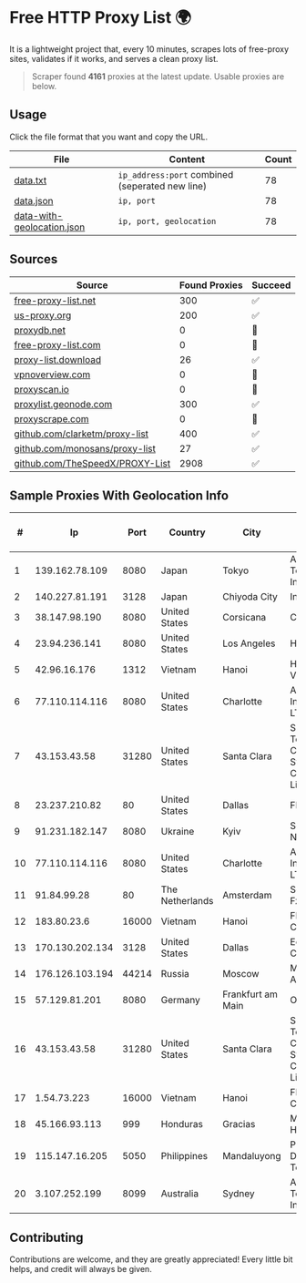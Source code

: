 
# Free HTTP Proxy List 🌍

It is a lightweight project that, every 10 minutes, scrapes lots of free-proxy sites, validates if it works, and serves a clean proxy list.


> Scraper found **4161** proxies at the latest update. Usable proxies are below.

## Usage

Click the file format that you want and copy the URL.


|File|Content|Count|
|----|-------|-----|
|[data.txt](https://raw.githubusercontent.com/themiralay/Proxy-List-World/master/data.txt)|`ip_address:port` combined (seperated new line)|78|
|[data.json](https://raw.githubusercontent.com/themiralay/Proxy-List-World/master/data.json)|`ip, port`|78|
|[data-with-geolocation.json](https://raw.githubusercontent.com/themiralay/Proxy-List-World/master/data-with-geolocation.json)|`ip, port, geolocation`|78|

## Sources

|Source|Found Proxies|Succeed|
|------|-------------|-------|
|[free-proxy-list.net](https://free-proxy-list.net)|300|✅|
|[us-proxy.org](https://www.us-proxy.org)|200|✅|
|[proxydb.net](http://proxydb.net)|0|🚫|
|[free-proxy-list.com](https://free-proxy-list.com/?page=&port=&type%5B%5D=http&type%5B%5D=https&up_time=0&search=Search)|0|🚫|
|[proxy-list.download](https://www.proxy-list.download/HTTP)|26|✅|
|[vpnoverview.com](https://vpnoverview.com/privacy/anonymous-browsing/free-proxy-servers)|0|🚫|
|[proxyscan.io](https://www.proxyscan.io)|0|🚫|
|[proxylist.geonode.com](https://proxylist.geonode.com/api/proxy-list?limit=300&page=1&sort_by=lastChecked&sort_type=desc&protocols=http,https)|300|✅|
|[proxyscrape.com](https://api.proxyscrape.com/v2/?request=displayproxies&protocol=http&timeout=10000&country=all&ssl=all&anonymity=all)|0|🚫|
|[github.com/clarketm/proxy-list](https://raw.githubusercontent.com/clarketm/proxy-list/master/proxy-list-raw.txt)|400|✅|
|[github.com/monosans/proxy-list](https://raw.githubusercontent.com/monosans/proxy-list/main/proxies/http.txt)|27|✅|
|[github.com/TheSpeedX/PROXY-List](https://raw.githubusercontent.com/TheSpeedX/PROXY-List/master/http.txt)|2908|✅|


## Sample Proxies With Geolocation Info

|#|Ip|Port|Country|City|Internet Service Provider|
|-|--|----|-------|----|-------------------------|
|1|139.162.78.109|8080|Japan|Tokyo|Akamai Technologies, Inc.|
|2|140.227.81.191|3128|Japan|Chiyoda City|InfoSphere|
|3|38.147.98.190|8080|United States|Corsicana|Corsicana ISD|
|4|23.94.236.141|8080|United States|Los Angeles|HostPapa|
|5|42.96.16.176|1312|Vietnam|Hanoi|HOALAC-VNNIC|
|6|77.110.114.116|8080|United States|Charlotte|Aeza International LTD|
|7|43.153.43.58|31280|United States|Santa Clara|Shenzhen Tencent Computer Systems Company Limited|
|8|23.237.210.82|80|United States|Dallas|FDCservers.net|
|9|91.231.182.147|8080|Ukraine|Kyiv|South Park Networks LLC|
|10|77.110.114.116|8080|United States|Charlotte|Aeza International LTD|
|11|91.84.99.28|80|The Netherlands|Amsterdam|Servers Tech Fzco|
|12|183.80.23.6|16000|Vietnam|Hanoi|FPT Telecom Company|
|13|170.130.202.134|3128|United States|Dallas|Eonix Corporation|
|14|176.126.103.194|44214|Russia|Moscow|Miglovets Egor Andreevich|
|15|57.129.81.201|8080|Germany|Frankfurt am Main|OVH SAS|
|16|43.153.43.58|31280|United States|Santa Clara|Shenzhen Tencent Computer Systems Company Limited|
|17|1.54.73.223|16000|Vietnam|Hanoi|FPT Telecom Company|
|18|45.166.93.113|999|Honduras|Gracias|Multicable De Honduras|
|19|115.147.16.205|5050|Philippines|Mandaluyong|Philippine Long Distance Telephone Co.|
|20|3.107.252.199|8099|Australia|Sydney|Amazon Technologies Inc.|



## Contributing

Contributions are welcome, and they are greatly appreciated! Every
little bit helps, and credit will always be given.

